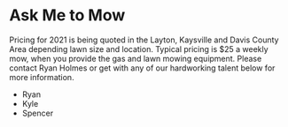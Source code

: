 # Ask Me to Mow

Pricing for 2021 is being quoted in the Layton, Kaysville and Davis County Area depending lawn size  and location.
Typical pricing is $25 a weekly mow, when you provide the gas and lawn mowing equipment.
Please contact Ryan Holmes or get with any of our hardworking talent below for more information.

- Ryan 
- Kyle
- Spencer
